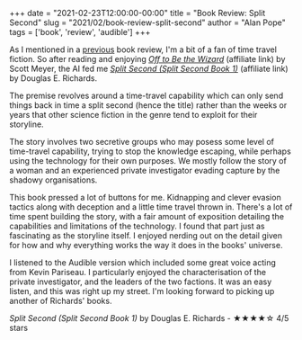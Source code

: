 +++
date = "2021-02-23T12:00:00-00:00"
title = "Book Review: Split Second"
slug = "2021/02/book-review-split-second"
author = "Alan Pope"
tags = ['book', 'review', 'audible']
+++

As I mentioned in a [previous](/blog/2021/01/book-review-off-to-be-the-wizard/) book review, I'm a bit of a fan of time travel fiction. So after reading and enjoying *[Off to Be the Wizard](https://geni.us/SJrmm)* (affiliate link) by Scott Meyer, the AI fed me *[Split Second (Split Second Book 1)](https://geni.us/XvJZ1)* (affiliate link) by Douglas E. Richards.

The premise revolves around a time-travel capability which can only send things back in time a split second (hence the title) rather than the weeks or years that other science fiction in the genre tend to exploit for their storyline.

The story involves two secretive groups who may posess some level of time-travel capability, trying to stop the knowledge escaping, while perhaps using the technology for their own purposes. We mostly follow the story of a woman and an experienced private investigator evading capture by the shadowy organisations.

This book pressed a lot of buttons for me. Kidnapping and clever evasion tactics along with deception and a little time travel thrown in. There's a lot of time spent building the story, with a fair amount of exposition detailing the capabilities and limitations of the technology. I found that part just as fascinating as the storyline itself. I enjoyed nerding out on the detail given for how and why everything works the way it does in the books' universe.

I listened to the Audible version which included some great voice acting from Kevin Pariseau. I particularly enjoyed the characterisation of the private investigator, and the leaders of the two factions. It was an easy listen, and this was right up my street. I'm looking forward to picking up another of Richards' books.

*Split Second (Split Second Book 1)* by Douglas E. Richards - ★★★★☆ 4/5 stars